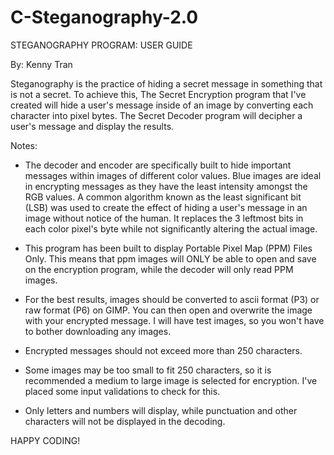 # C-Steganography-2.0

STEGANOGRAPHY PROGRAM: USER GUIDE

By: Kenny Tran

Steganography is the practice of hiding a secret message in something that is not a secret. To achieve this, The Secret Encryption program that I've created will hide a user's message inside of an image by converting each character into pixel bytes. The Secret Decoder program will decipher a user's message and display the results. 

Notes:

- The decoder and encoder are specifically built to hide important messages within images of different color values. Blue images are ideal in encrypting messages as they have the least intensity amongst the RGB values. A common algorithm known as the least significant bit (LSB) was used to create the effect of hiding a user's message in an image without notice of the human. It replaces the 3 leftmost bits in each color pixel's byte while not significantly altering the actual image.  

- This program has been built to display Portable Pixel Map (PPM) Files Only. This means that ppm images will ONLY be able to open and save on the encryption program, while the decoder will only read PPM images. 

- For the best results, images should be converted to ascii format (P3) or raw format (P6) on GIMP. You can then open and overwrite the image with your encrypted message. I will have test images, so you won't have to bother downloading any images. 

- Encrypted messages should not exceed more than 250 characters.

- Some images may be too small to fit 250 characters, so it is recommended a medium to large image is selected for encryption. I've placed some input validations to check for this.

- Only letters and numbers will display, while punctuation and other characters will not be displayed in the decoding. 



HAPPY CODING!
